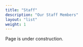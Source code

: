 ```yaml
---
title: "Staff"
description: "Our Staff Members"
layout: "list"
weight: 1
---
```

Page is under construction.
